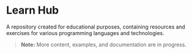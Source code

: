 # Learn Hub

A repository created for educational purposes, containing resources and exercises for various programming languages and technologies.

> **Note:** More content, examples, and documentation are in progress.
